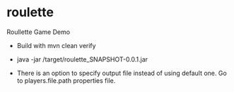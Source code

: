 # roulette
Roullette Game Demo

- Build with mvn clean verify
- java -jar /target/roulette_SNAPSHOT-0.0.1.jar 

- There is an option to specify output file instead of using default one.
Go to  players.file.path properties file.


